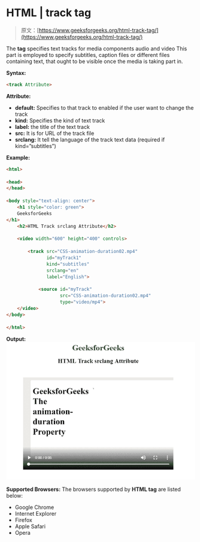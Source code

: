# HTML | track tag

> 原文：[https://www.geeksforgeeks.org/html-track-tag/](https://www.geeksforgeeks.org/html-track-tag/)

The **<track> tag** specifies text tracks for media components audio and video
This part is employed to specify subtitles, caption files or different files containing text, that ought to be visible once the media is taking part in.

**Syntax:**

```html
<track Attribute>
```

**Attribute:**

*   **default:** Specifies to that track to enabled if the user want to change the track
*   **kind:** Specifies the kind of text track
*   **label:** the title of the text track
*   **src:** It is for URL of the track file
*   **srclang:** It tell the language of the track text data (required if kind=”subtitles”)

**Example:**

```html
<html>

<head>
</head>

<body style="text-align: center">
    <h1 style="color: green"> 
    GeeksforGeeks 
</h1>
    <h2>HTML Track srclang Attribute</h2>

    <video width="600" height="400" controls>

        <track src="CSS-animation-duration02.mp4" 
               id="myTrack1"
               kind="subtitles"
               srclang="en"
               label="English">

            <source id="myTrack" 
                    src="CSS-animation-duration02.mp4" 
                    type="video/mp4">
    </video>
</body>

</html>
```

**Output:**
![](img/a7892532f0cec82431711e296208d182.png)

**Supported Browsers:** The browsers supported by **HTML <track> tag** are listed below:

*   Google Chrome
*   Internet Explorer
*   Firefox
*   Apple Safari
*   Opera
